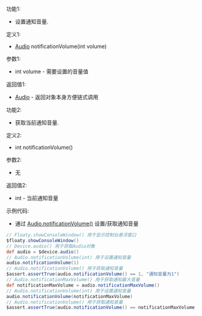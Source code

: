 功能1:

+ 设置通知音量.

定义1:

+ [Audio](/API/Device/Audio/README.md) notificationVolume(int volume)

参数1:

+ int volume - 需要设置的音量值

返回值1:

+ [Audio](/API/Device/Audio/README.md) - 返回对象本身方便链式调用

功能2:

+ 获取当前通知音量.

定义2:

+ int notificationVolume()

参数2:

+ 无

返回值2:

+ int - 当前通知音量

示例代码:

+ 通过 [Audio.notificationVolume()](/API/Device/Audio/README.md?id=notificationVolume) 设置/获取通知音量

```groovy
// Floaty.showConsoleWindow() 用于显示控制台悬浮窗口
$floaty.showConsoleWindow()
// Device.audio() 用于获取Audio对象
def audio = $device.audio()
// Audio.notificationVolume(int) 用于设置通知音量
audio.notificationVolume(1)
// Audio.notificationVolume() 用于获取通知音量
$assert.assertTrue(audio.notificationVolume() == 1, "通知音量为1")
// Audio.notificationMaxVolume() 用于获取通知最大音量
def notificationMaxVolume = audio.notificationMaxVolume()
// Audio.notificationVolume(int) 用于设置通知音量
audio.notificationVolume(notificationMaxVolume)
// Audio.notificationVolume() 用于获取通知音量
$assert.assertTrue(audio.notificationVolume() == notificationMaxVolume, "最大通知音量")
```